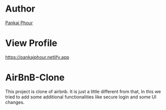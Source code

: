 # Author
[Pankaj Phour](https://github.com/pankaj-phour)

# View Profile
https://pankajphour.netlify.app

# AirBnB-Clone
This project is clone of airbnb. It is just a little different from that, In this we tried to add some additional functionalities like secure login and some UI changes.
